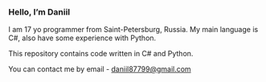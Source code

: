 ### Hello, I’m Daniil

I am 17 yo programmer from Saint-Petersburg, Russia. My main language is C#, also have some experience with Python.

This repository contains code written in C# and Python.

You can contact me by email - daniil87799@gmail.com

